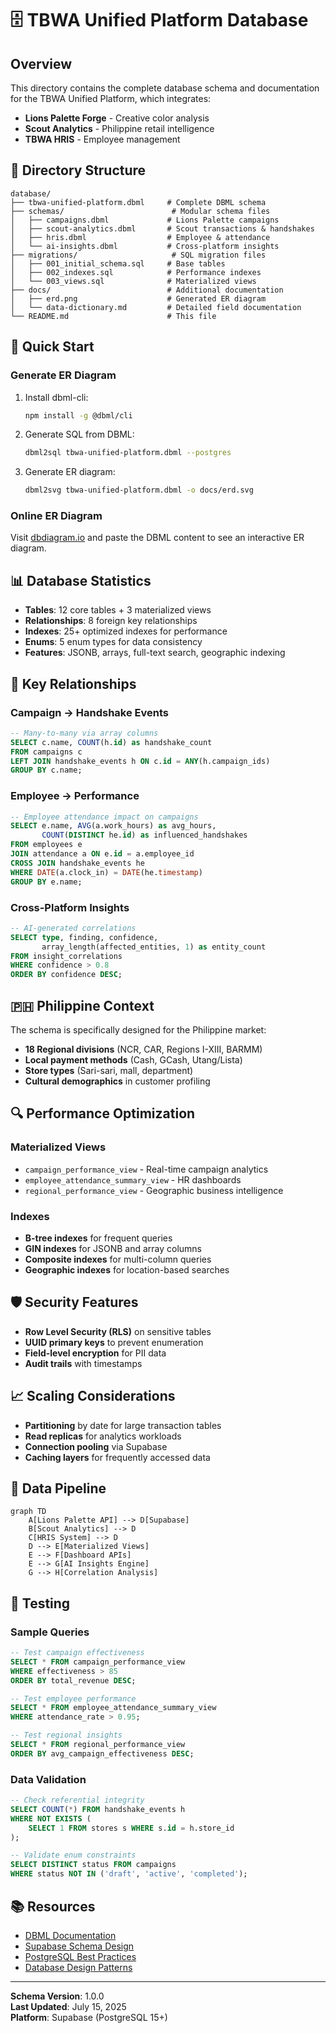 # 🗄️ TBWA Unified Platform Database

## Overview

This directory contains the complete database schema and documentation for the TBWA Unified Platform, which integrates:

- **Lions Palette Forge** - Creative color analysis
- **Scout Analytics** - Philippine retail intelligence  
- **TBWA HRIS** - Employee management

## 📁 Directory Structure

```
database/
├── tbwa-unified-platform.dbml     # Complete DBML schema
├── schemas/                        # Modular schema files
│   ├── campaigns.dbml             # Lions Palette campaigns
│   ├── scout-analytics.dbml       # Scout transactions & handshakes
│   ├── hris.dbml                  # Employee & attendance
│   └── ai-insights.dbml           # Cross-platform insights
├── migrations/                     # SQL migration files
│   ├── 001_initial_schema.sql     # Base tables
│   ├── 002_indexes.sql            # Performance indexes
│   └── 003_views.sql              # Materialized views
├── docs/                          # Additional documentation
│   ├── erd.png                    # Generated ER diagram
│   └── data-dictionary.md         # Detailed field documentation
└── README.md                      # This file
```

## 🚀 Quick Start

### Generate ER Diagram

1. Install dbml-cli:
   ```bash
   npm install -g @dbml/cli
   ```

2. Generate SQL from DBML:
   ```bash
   dbml2sql tbwa-unified-platform.dbml --postgres
   ```

3. Generate ER diagram:
   ```bash
   dbml2svg tbwa-unified-platform.dbml -o docs/erd.svg
   ```

### Online ER Diagram

Visit [dbdiagram.io](https://dbdiagram.io) and paste the DBML content to see an interactive ER diagram.

## 📊 Database Statistics

- **Tables**: 12 core tables + 3 materialized views
- **Relationships**: 8 foreign key relationships
- **Indexes**: 25+ optimized indexes for performance
- **Enums**: 5 enum types for data consistency
- **Features**: JSONB, arrays, full-text search, geographic indexing

## 🔗 Key Relationships

### Campaign → Handshake Events
```sql
-- Many-to-many via array columns
SELECT c.name, COUNT(h.id) as handshake_count
FROM campaigns c
LEFT JOIN handshake_events h ON c.id = ANY(h.campaign_ids)
GROUP BY c.name;
```

### Employee → Performance
```sql
-- Employee attendance impact on campaigns
SELECT e.name, AVG(a.work_hours) as avg_hours,
       COUNT(DISTINCT he.id) as influenced_handshakes
FROM employees e
JOIN attendance a ON e.id = a.employee_id
CROSS JOIN handshake_events he
WHERE DATE(a.clock_in) = DATE(he.timestamp)
GROUP BY e.name;
```

### Cross-Platform Insights
```sql
-- AI-generated correlations
SELECT type, finding, confidence, 
       array_length(affected_entities, 1) as entity_count
FROM insight_correlations
WHERE confidence > 0.8
ORDER BY confidence DESC;
```

## 🇵🇭 Philippine Context

The schema is specifically designed for the Philippine market:

- **18 Regional divisions** (NCR, CAR, Regions I-XIII, BARMM)
- **Local payment methods** (Cash, GCash, Utang/Lista)
- **Store types** (Sari-sari, mall, department)
- **Cultural demographics** in customer profiling

## 🔍 Performance Optimization

### Materialized Views

- `campaign_performance_view` - Real-time campaign analytics
- `employee_attendance_summary_view` - HR dashboards
- `regional_performance_view` - Geographic business intelligence

### Indexes

- **B-tree indexes** for frequent queries
- **GIN indexes** for JSONB and array columns
- **Composite indexes** for multi-column queries
- **Geographic indexes** for location-based searches

## 🛡️ Security Features

- **Row Level Security (RLS)** on sensitive tables
- **UUID primary keys** to prevent enumeration
- **Field-level encryption** for PII data
- **Audit trails** with timestamps

## 📈 Scaling Considerations

- **Partitioning** by date for large transaction tables
- **Read replicas** for analytics workloads
- **Connection pooling** via Supabase
- **Caching layers** for frequently accessed data

## 🔄 Data Pipeline

```mermaid
graph TD
    A[Lions Palette API] --> D[Supabase]
    B[Scout Analytics] --> D
    C[HRIS System] --> D
    D --> E[Materialized Views]
    E --> F[Dashboard APIs]
    E --> G[AI Insights Engine]
    G --> H[Correlation Analysis]
```

## 🧪 Testing

### Sample Queries

```sql
-- Test campaign effectiveness
SELECT * FROM campaign_performance_view 
WHERE effectiveness > 85 
ORDER BY total_revenue DESC;

-- Test employee performance
SELECT * FROM employee_attendance_summary_view
WHERE attendance_rate > 0.95;

-- Test regional insights
SELECT * FROM regional_performance_view
ORDER BY avg_campaign_effectiveness DESC;
```

### Data Validation

```sql
-- Check referential integrity
SELECT COUNT(*) FROM handshake_events h
WHERE NOT EXISTS (
    SELECT 1 FROM stores s WHERE s.id = h.store_id
);

-- Validate enum constraints
SELECT DISTINCT status FROM campaigns
WHERE status NOT IN ('draft', 'active', 'completed');
```

## 📚 Resources

- [DBML Documentation](https://www.dbml.org/docs/)
- [Supabase Schema Design](https://supabase.com/docs/guides/database/tables)
- [PostgreSQL Best Practices](https://wiki.postgresql.org/wiki/Don%27t_Do_This)
- [Database Design Patterns](https://database.guide/database-design-patterns/)

---

**Schema Version**: 1.0.0  
**Last Updated**: July 15, 2025  
**Platform**: Supabase (PostgreSQL 15+)